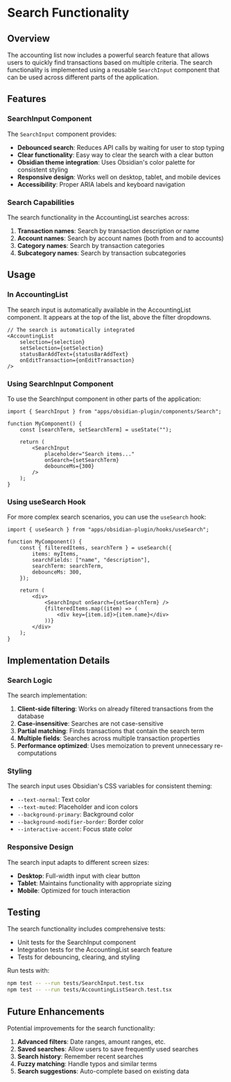 # Search Functionality

## Overview

The accounting list now includes a powerful search feature that allows users to quickly find transactions based on multiple criteria. The search functionality is implemented using a reusable `SearchInput` component that can be used across different parts of the application.

## Features

### SearchInput Component

The `SearchInput` component provides:

-   **Debounced search**: Reduces API calls by waiting for user to stop typing
-   **Clear functionality**: Easy way to clear the search with a clear button
-   **Obsidian theme integration**: Uses Obsidian's color palette for consistent styling
-   **Responsive design**: Works well on desktop, tablet, and mobile devices
-   **Accessibility**: Proper ARIA labels and keyboard navigation

### Search Capabilities

The search functionality in the AccountingList searches across:

1. **Transaction names**: Search by transaction description or name
2. **Account names**: Search by account names (both from and to accounts)
3. **Category names**: Search by transaction categories
4. **Subcategory names**: Search by transaction subcategories

## Usage

### In AccountingList

The search input is automatically available in the AccountingList component. It appears at the top of the list, above the filter dropdowns.

```tsx
// The search is automatically integrated
<AccountingList
	selection={selection}
	setSelection={setSelection}
	statusBarAddText={statusBarAddText}
	onEditTransaction={onEditTransaction}
/>
```

### Using SearchInput Component

To use the SearchInput component in other parts of the application:

```tsx
import { SearchInput } from "apps/obsidian-plugin/components/Search";

function MyComponent() {
	const [searchTerm, setSearchTerm] = useState("");

	return (
		<SearchInput
			placeholder="Search items..."
			onSearch={setSearchTerm}
			debounceMs={300}
		/>
	);
}
```

### Using useSearch Hook

For more complex search scenarios, you can use the `useSearch` hook:

```tsx
import { useSearch } from "apps/obsidian-plugin/hooks/useSearch";

function MyComponent() {
	const { filteredItems, searchTerm } = useSearch({
		items: myItems,
		searchFields: ["name", "description"],
		searchTerm: searchTerm,
		debounceMs: 300,
	});

	return (
		<div>
			<SearchInput onSearch={setSearchTerm} />
			{filteredItems.map((item) => (
				<div key={item.id}>{item.name}</div>
			))}
		</div>
	);
}
```

## Implementation Details

### Search Logic

The search implementation:

1. **Client-side filtering**: Works on already filtered transactions from the database
2. **Case-insensitive**: Searches are not case-sensitive
3. **Partial matching**: Finds transactions that contain the search term
4. **Multiple fields**: Searches across multiple transaction properties
5. **Performance optimized**: Uses memoization to prevent unnecessary re-computations

### Styling

The search input uses Obsidian's CSS variables for consistent theming:

-   `--text-normal`: Text color
-   `--text-muted`: Placeholder and icon colors
-   `--background-primary`: Background color
-   `--background-modifier-border`: Border color
-   `--interactive-accent`: Focus state color

### Responsive Design

The search input adapts to different screen sizes:

-   **Desktop**: Full-width input with clear button
-   **Tablet**: Maintains functionality with appropriate sizing
-   **Mobile**: Optimized for touch interaction

## Testing

The search functionality includes comprehensive tests:

-   Unit tests for the SearchInput component
-   Integration tests for the AccountingList search feature
-   Tests for debouncing, clearing, and styling

Run tests with:

```bash
npm test -- --run tests/SearchInput.test.tsx
npm test -- --run tests/AccountingListSearch.test.tsx
```

## Future Enhancements

Potential improvements for the search functionality:

1. **Advanced filters**: Date ranges, amount ranges, etc.
2. **Saved searches**: Allow users to save frequently used searches
3. **Search history**: Remember recent searches
4. **Fuzzy matching**: Handle typos and similar terms
5. **Search suggestions**: Auto-complete based on existing data
